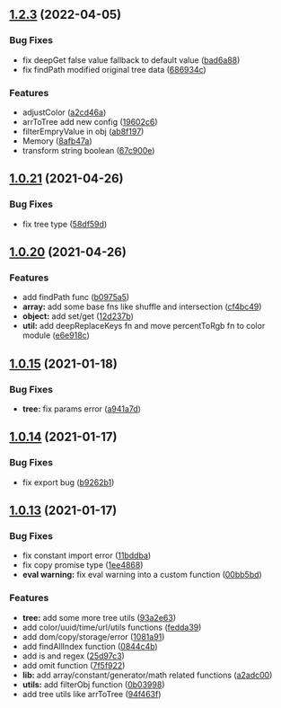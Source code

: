 ## [1.2.3](https://github.com/Zhaocl1997/easy-fns-ts/compare/v1.0.21...v1.2.3) (2022-04-05)


### Bug Fixes

* fix deepGet false value fallback to default value ([bad6a88](https://github.com/Zhaocl1997/easy-fns-ts/commit/bad6a8871657ab4809ff020a2d928f3bfd45f2a5))
* fix findPath modified original tree data ([686934c](https://github.com/Zhaocl1997/easy-fns-ts/commit/686934c74e57d86351d1c470e77a53cff8fab63e))


### Features

* adjustColor ([a2cd46a](https://github.com/Zhaocl1997/easy-fns-ts/commit/a2cd46a957a0e4e88ea060b23abe3edf01a3df7e))
* arrToTree add new config ([19602c6](https://github.com/Zhaocl1997/easy-fns-ts/commit/19602c6d7aa4256bacec9bdb6f47a5f530e55802))
* filterEmpryValue in obj ([ab8f197](https://github.com/Zhaocl1997/easy-fns-ts/commit/ab8f19725f56ca9dc9bf32339c2d90cda7f4fdb8))
* Memory ([8afb47a](https://github.com/Zhaocl1997/easy-fns-ts/commit/8afb47a98ec804ac0dfaed1f94aef92051b1be5e))
* transform string boolean ([67c900e](https://github.com/Zhaocl1997/easy-fns-ts/commit/67c900eacd1b6a3ee8c2485744d4ef3b37b6a85a))



## [1.0.21](https://github.com/Zhaocl1997/easy-fns-ts/compare/v1.0.20...v1.0.21) (2021-04-26)


### Bug Fixes

* fix tree type ([58df59d](https://github.com/Zhaocl1997/easy-fns-ts/commit/58df59d7d7cbf3f7d7807c261d14fe559cd67666))



## [1.0.20](https://github.com/Zhaocl1997/easy-fns-ts/compare/v1.0.15...v1.0.20) (2021-04-26)


### Features

* add findPath func ([b0975a5](https://github.com/Zhaocl1997/easy-fns-ts/commit/b0975a533b2b8284cba770c24581a5d5781c05ed))
* **array:** add some base fns like shuffle and intersection ([cf4bc49](https://github.com/Zhaocl1997/easy-fns-ts/commit/cf4bc49f0cc621ad981e236626aa05006e58a6f0))
* **object:** add set/get ([12d237b](https://github.com/Zhaocl1997/easy-fns-ts/commit/12d237b58e006a3304cdc77422ebe0e7ae78f2be))
* **util:** add deepReplaceKeys fn and move percentToRgb fn to color module ([e6e918c](https://github.com/Zhaocl1997/easy-fns-ts/commit/e6e918c4eaceaabe5b54e9d7309a8b4cc3dc2fdd))



## [1.0.15](https://github.com/Zhaocl1997/easy-fns-ts/compare/v1.0.14...v1.0.15) (2021-01-18)


### Bug Fixes

* **tree:** fix params error ([a941a7d](https://github.com/Zhaocl1997/easy-fns-ts/commit/a941a7da9f9b3b96e1db044fb08b273ab5e18c60))



## [1.0.14](https://github.com/Zhaocl1997/easy-fns-ts/compare/v1.0.13...v1.0.14) (2021-01-17)


### Bug Fixes

* fix export bug ([b9262b1](https://github.com/Zhaocl1997/easy-fns-ts/commit/b9262b1328a60d7e44eb4fbd84378abd017dc528))



## [1.0.13](https://github.com/Zhaocl1997/easy-fns-ts/compare/00bb5bd2705ff6831bab19063d93645b3d36af14...v1.0.13) (2021-01-17)


### Bug Fixes

* fix constant import error ([11bddba](https://github.com/Zhaocl1997/easy-fns-ts/commit/11bddba6e1640798ba632ed84b4a0380836e6aa9))
* fix copy promise type ([1ee4868](https://github.com/Zhaocl1997/easy-fns-ts/commit/1ee48683b5919f65fdc305d22e157d65ba88ea67))
* **eval warning:** fix eval warning into a custom function ([00bb5bd](https://github.com/Zhaocl1997/easy-fns-ts/commit/00bb5bd2705ff6831bab19063d93645b3d36af14))


### Features

* **tree:** add some more tree utils ([93a2e63](https://github.com/Zhaocl1997/easy-fns-ts/commit/93a2e63a65ce56b56e9ca3d5a90a82d458588022))
* add color/uuid/time/url/utils functions ([fedda39](https://github.com/Zhaocl1997/easy-fns-ts/commit/fedda3966065de4698a6c4954aa888b21b075851))
* add dom/copy/storage/error ([1081a91](https://github.com/Zhaocl1997/easy-fns-ts/commit/1081a9110046c9c9a5f848fc01773ed9baf17830))
* add findAllIndex function ([0844c4b](https://github.com/Zhaocl1997/easy-fns-ts/commit/0844c4b8c5c0ca37c5702862c884aeef286f78db))
* add is and regex ([25d97c3](https://github.com/Zhaocl1997/easy-fns-ts/commit/25d97c39244bee8fa3eeeaa4f35b17683cb9648c))
* add omit function ([7f5f922](https://github.com/Zhaocl1997/easy-fns-ts/commit/7f5f922ad1502b7a20842e796283c6b3e05ca464))
* **lib:** add array/constant/generator/math related functions ([a2adc00](https://github.com/Zhaocl1997/easy-fns-ts/commit/a2adc00e8ff33a5ed03e349dd43c9cea324db2fb))
* **utils:** add filterObj function ([0b03998](https://github.com/Zhaocl1997/easy-fns-ts/commit/0b039986bd6c08cf12dedc8af7689f3016308872))
* add tree utils like arrToTree ([94f463f](https://github.com/Zhaocl1997/easy-fns-ts/commit/94f463f767a020fc61dec1585884cf34f353af4a))



